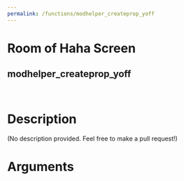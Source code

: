 ```yaml
---
permalink: /functions/modhelper_createprop_yoff
---
```

# Room of Haha Screen  
## modhelper_createprop_yoff  
&nbsp;  
# Description  
(No description provided. Feel free to make a pull request!) 
&nbsp;  
# Arguments


